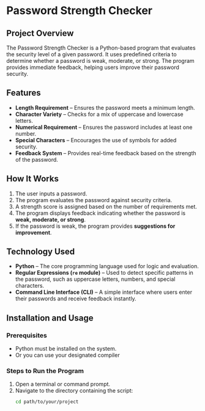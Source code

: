 # Password Strength Checker

## Project Overview
The Password Strength Checker is a Python-based program that evaluates the security level of a given password. It uses predefined criteria to determine whether a password is weak, moderate, or strong. The program provides immediate feedback, helping users improve their password security.

## Features
- **Length Requirement** – Ensures the password meets a minimum length.
- **Character Variety** – Checks for a mix of uppercase and lowercase letters.
- **Numerical Requirement** – Ensures the password includes at least one number.
- **Special Characters** – Encourages the use of symbols for added security.
- **Feedback System** – Provides real-time feedback based on the strength of the password.

## How It Works
1. The user inputs a password.
2. The program evaluates the password against security criteria.
3. A strength score is assigned based on the number of requirements met.
4. The program displays feedback indicating whether the password is **weak, moderate, or strong**.
5. If the password is weak, the program provides **suggestions for improvement**.

## Technology Used
- **Python** – The core programming language used for logic and evaluation.
- **Regular Expressions (`re` module)** – Used to detect specific patterns in the password, such as uppercase letters, numbers, and special characters.
- **Command Line Interface (CLI)** – A simple interface where users enter their passwords and receive feedback instantly.

## Installation and Usage

### **Prerequisites**
- Python must be installed on the system.
- Or you can use your designated compiler 

### **Steps to Run the Program**
1. Open a terminal or command prompt.
2. Navigate to the directory containing the script:
   ```sh
   cd path/to/your/project
